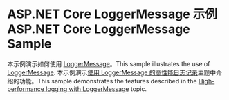 # <a name="aspnet-core-loggermessage-sample"></a><span data-ttu-id="d872e-101">ASP.NET Core LoggerMessage 示例</span><span class="sxs-lookup"><span data-stu-id="d872e-101">ASP.NET Core LoggerMessage Sample</span></span>

<span data-ttu-id="d872e-102">本示例演示如何使用 [LoggerMessage](https://docs.microsoft.com/dotnet/api/microsoft.extensions.logging.loggermessage)。</span><span class="sxs-lookup"><span data-stu-id="d872e-102">This sample illustrates the use of [LoggerMessage](https://docs.microsoft.com/dotnet/api/microsoft.extensions.logging.loggermessage).</span></span> <span data-ttu-id="d872e-103">本示例演示[使用 LoggerMessage 的高性能日志记录](https://docs.microsoft.com/aspnet/core/fundamentals/logging/loggermessage)主题中介绍的功能。</span><span class="sxs-lookup"><span data-stu-id="d872e-103">This sample demonstrates the features described in the [High-performance logging with LoggerMessage](https://docs.microsoft.com/aspnet/core/fundamentals/logging/loggermessage) topic.</span></span>
